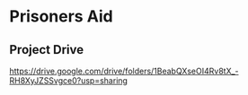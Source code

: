 # Prisoners Aid 

## Project Drive
https://drive.google.com/drive/folders/1BeabQXseOI4Rv8tX_-RH8XyJZSSvgce0?usp=sharing
